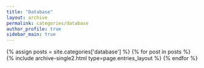 ```yaml
---
title: "Database"
layout: archive
permalink: categories/database
author_profile: true
sidebar_main: true
---
```


{% assign posts = site.categories['database'] %}
{% for post in posts %} {% include archive-single2.html type=page.entries_layout %} {% endfor %}